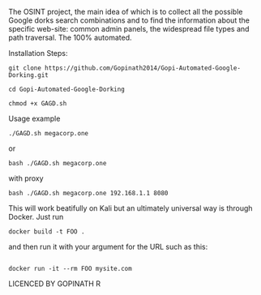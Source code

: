 The OSINT project, the main idea of which is to collect all the possible Google dorks search combinations and to find the information about the specific web-site: common admin panels, the widespread file types and path traversal. The 100% automated.

Installation Steps:
```
git clone https://github.com/Gopinath2014/Gopi-Automated-Google-Dorking.git
```
```
cd Gopi-Automated-Google-Dorking
```
```
chmod +x GAGD.sh
```
Usage example
```
./GAGD.sh megacorp.one
```

or
```
bash ./GAGD.sh megacorp.one
```

with proxy
```
bash ./GAGD.sh megacorp.one 192.168.1.1 8080
```

This will work beatifully on Kali but an ultimately universal way is through Docker. Just run
```
docker build -t FOO .
```
and then run it with your argument for the URL such as this:
```

docker run -it --rm FOO mysite.com
```

LICENCED BY 
GOPINATH R 
